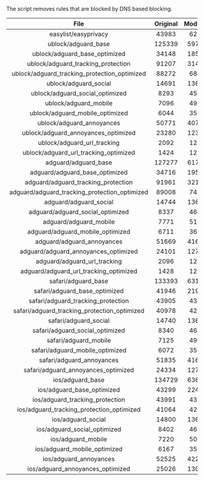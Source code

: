 The script removes rules that are blocked by DNS based blocking.


| File | Original | Modified |
|:----:|:-----:|:-----:|
| easylist/easyprivacy | 43983 | 6279 |
| ublock/adguard_base | 125339 | 59723 |
| ublock/adguard_base_optimized | 34148 | 18522 |
| ublock/adguard_tracking_protection | 91207 | 31423 |
| ublock/adguard_tracking_protection_optimized | 88272 | 6809 |
| ublock/adguard_social | 14691 | 13615 |
| ublock/adguard_social_optimized | 8293 | 4598 |
| ublock/adguard_mobile | 7096 | 4927 |
| ublock/adguard_mobile_optimized | 6044 | 3527 |
| ublock/adguard_annoyances | 50771 | 40782 |
| ublock/adguard_annoyances_optimized | 23280 | 12310 |
| ublock/adguard_url_tracking | 2092 | 1241 |
| ublock/adguard_url_tracking_optimized | 1424 | 1238 |
| adguard/adguard_base | 127277 | 61759 |
| adguard/adguard_base_optimized | 34716 | 19547 |
| adguard/adguard_tracking_protection | 91961 | 32125 |
| adguard/adguard_tracking_protection_optimized | 89008 | 7497 |
| adguard/adguard_social | 14744 | 13676 |
| adguard/adguard_social_optimized | 8337 | 4642 |
| adguard/adguard_mobile | 7771 | 5100 |
| adguard/adguard_mobile_optimized | 6711 | 3694 |
| adguard/adguard_annoyances | 51669 | 41604 |
| adguard/adguard_annoyances_optimized | 24101 | 12710 |
| adguard/adguard_url_tracking | 2096 | 1246 |
| adguard/adguard_url_tracking_optimized | 1428 | 1243 |
| safari/adguard_base | 133393 | 63146 |
| safari/adguard_base_optimized | 41946 | 21977 |
| safari/adguard_tracking_protection | 43905 | 4383 |
| safari/adguard_tracking_protection_optimized | 40978 | 4238 |
| safari/adguard_social | 14740 | 13666 |
| safari/adguard_social_optimized | 8340 | 4632 |
| safari/adguard_mobile | 7125 | 4963 |
| safari/adguard_mobile_optimized | 6072 | 3558 |
| safari/adguard_annoyances | 51835 | 41695 |
| safari/adguard_annoyances_optimized | 24334 | 12780 |
| ios/adguard_base | 134729 | 63665 |
| ios/adguard_base_optimized | 43299 | 22494 |
| ios/adguard_tracking_protection | 43991 | 4391 |
| ios/adguard_tracking_protection_optimized | 41064 | 4246 |
| ios/adguard_social | 14800 | 13698 |
| ios/adguard_social_optimized | 8402 | 4646 |
| ios/adguard_mobile | 7220 | 5005 |
| ios/adguard_mobile_optimized | 6167 | 3597 |
| ios/adguard_annoyances | 52525 | 42277 |
| ios/adguard_annoyances_optimized | 25026 | 13069 |